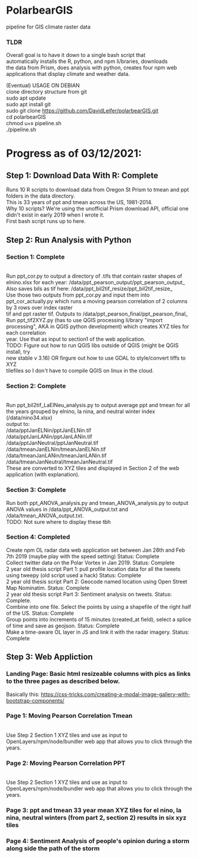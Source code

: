 # PolarbearGIS
pipeline for GIS climate raster data </br>

### TLDR
Overall goal is to have it down to a single bash script that </br> automatically installs the R, python, and npm li/braries, downloads </br> the data from Prism, does analysis with python, creates four npm web </br> applications that display climate and weather data. </br>

(Eventual) USAGE ON DEBIAN</br>
clone directory structure from git</br>
sudo apt update</br>
sudo apt install git</br>
sudo git clone https://github.com/DavidLeifer/polarbearGIS.git</br>
cd polarbearGIS</br>
chmod u+x pipeline.sh</br>
./pipeline.sh</br>

# Progress as of 03/12/2021:

## Step 1: Download Data With R: Complete
Runs 10 R scripts to download data from Oregon St Prism to tmean and ppt folders in the data directory. </br>
This is 33 years of ppt and tmean across the US, 1981-2014. </br>
Why 10 scripts? We're using the unofficial Prism download API, official one </br>
didn't exist in early 2019 when I wrote it.</br>
First bash script runs up to here.</br>

## Step 2: Run Analysis with Python
### Section 1: Complete
</br>
Run ppt_cor.py to output a directory of .tifs that contain raster shapes of elnino.xlsx for each year: /data/ppt_pearson_output/ppt_pearson_output_ </br>
Also saves bils as tif here: /data/ppt_bil2tif_resize/ppt_bil2tif_resize_ </br>
Use those two outputs from ppt_cor.py and input them into ppt_cor_actually.py which runs a moving pearson correlation of 2 columns by 3 rows over index raster </br>
tif and ppt raster tif. Outputs to /data/ppt_pearson_final/ppt_pearson_final_ </br>
Run ppt_tif2XYZ.py (has to use QGIS processing li/brary "import processing", AKA in QGIS python development) which creates XYZ tiles for each correlation </br>
year. Use that as input to section1 of the web application. </br>
TODO: Figure out how to run QGIS libs outside of QGIS (might be QGIS install, try</br> new stable v 3.16) OR firgure out how to use GDAL to style/convert tiffs to XYZ </br>tilefiles so I don't have to compile QGIS on linux in the cloud.</br>

### Section 2: Complete
</br>
Run ppt_bil2tif_LaElNeu_analysis.py to output average ppt and tmean for all the years grouped by elnino, la nina, and neutral winter index (/data/nino34.xlsx) </br> output to: </br>
/data/pptJanELNin/pptJanELNin.tif </br>
/data/pptJanLANin/pptJanLANin.tif </br>
/data/pptJanNeutral/pptJanNeutral.tif </br>
/data/tmeanJanELNin/tmeanJanELNin.tif </br>
/data/tmeanJanLANin/tmeanJanLANin.tif </br>
/data/tmeanJanNeutral/tmeanJanNeutral.tif </br>
These are converted to XYZ tiles and displayed in Section 2 of the web application (with explanation). </br>


### Section 3: Complete
Run both ppt_ANOVA_analysis.py and tmean_ANOVA_analysis.py to output ANOVA values in /data/ppt_ANOVA_output.txt and /data/tmean_ANOVA_output.txt. </br>
TODO: Not sure where to display these tbh</br>

### Section 4: Completed
Create npm OL radar data web application set between Jan 28th and Feb 7th 2019 (maybe play with the speed setting) Status: Complete </br>
Collect twitter data on the Polar Vortex in Jan 2019. Status: Complete </br>
2 year old thesis script Part 1: pull profile location data for all the tweets using tweepy (old script used a hack) Status: Complete </br>
2 year old thesis script Part 2: Geocode named location using Open Street Map Nominatim. Status: Complete </br>
2 year old thesis script Part 3: Sentiment analysis on tweets. Status: Complete. </br>
Combine into one file. Select the points by using a shapefile of the right half of the US. Status: Complete </br>
Group points into increments of 15 minutes (created_at field), select a splice of time and save as geojson. Status: Complete </br>
Make a time-aware OL layer in JS and link it with the radar imagery. Status: Complete </br>


## Step 3: Web Appliction
### Landing Page: Basic html resizeable columns with pics as links to the three pages as described below.
Basically this: https://css-tricks.com/creating-a-modal-image-gallery-with-bootstrap-components/ </br>
### Page 1: Moving Pearson Correlation Tmean
</br>Use Step 2 Section 1 XYZ tiles and use as input to OpenLayers/npm/node/bundler web app that allows you to click through the years.
### Page 2: Moving Pearson Correlation PPT
</br>Use Step 2 Section 1 XYZ tiles and use as input to OpenLayers/npm/node/bundler web app that allows you to click through the years. </br>
### Page 3: ppt and tmean 33 year mean XYZ tiles for el nino, la nina, neutral winters (from part 2, section 2) results in six xyz tiles
### Page 4: Sentiment Analysis of people's opinion during a storm along side the path of the storm


